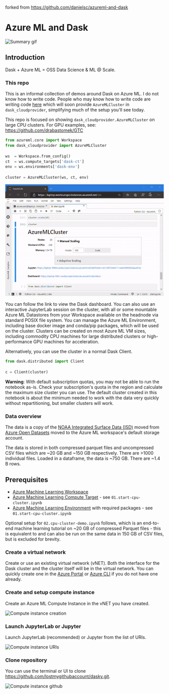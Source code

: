 forked from https://github.com/danielsc/azureml-and-dask

# Azure ML and Dask 

![Summary gif](media/describe.gif)

## Introduction

Dask + Azure ML = OSS Data Science & ML @ Scale.

### This repo
This is an informal collection of demos around Dask on Azure ML. I do not know how to write code. People who may know how to write code are writing code [here](https://github.com/drabastomek/dask-cloudprovider) which will soon provide `AzureMLCluster` in `dask_cloudprovider`, simplifying much of the setup you'll see today. 

This repo is focused on showing `dask_cloudprovider.AzureMLCluster` on large CPU clusters. For GPU examples, see: https://github.com/drabastomek/GTC

```python
from azureml.core import Workspace
from dask_cloudprovider import AzureMLCluster

ws  = Workspace.from_config()
ct  = ws.compute_targets['dask-ct']
env = ws.environments['dask-env']

cluster = AzureMLCluster(ws, ct, env)
```

![Widget](media/widget.gif)

You can follow the link to view the Dask dashboard. You can also use an interactive JupyterLab session on the cluster, with all or some mountable Azure ML Datastores from your Workspace available on the headnode via standard POSIX file system. You can manage the Azure ML Environment, including base docker image and conda/pip packages, which will be used on the cluster. Clusters can be created on most Azure ML VM sizes, including commodity CPU machines for large distributed clusters or high-performance GPU machines for acceleration.

Alternatively, you can use the cluster in a normal Dask Client.

```python
from dask.distributed import Client

c = Client(cluster)
```

**Warning**: With default subscription quotas, you may not be able to run the notebook as-is. Check your subscription's quota in the region and calculate the maximum size cluster you can use. The default cluster created in this notebook is about the minimum needed to work with the data very quickly without repartitioning, but smaller clusters will work.

### Data overview

The data is a copy of the [NOAA Integrated Surface Data (ISD)](https://azure.microsoft.com/services/open-datasets/catalog/noaa-integrated-surface-data/) moved from [Azure Open Datasets](https://azure.microsoft.com/services/open-datasets/catalog/) moved to the Azure ML workspace's default storage account. 

The data is stored in both compressed parquet files and uncompressed CSV files which are ~20 GB and ~150 GB respectively. There are >1000 individual files. Loaded in a dataframe, the data is ~750 GB. There are ~1.4 B rows.

## Prerequisites

* [Azure Machine Learning Workspace](https://aka.ms/azureml/workspace)
* [Azure Machine Learning Compute Target](https://aka.ms/azureml/computetarget) - see `01.start-cpu-cluster.ipynb`
* [Azure Machine Learning Environment](https://aka.ms/azureml/environments) with required packages - see `01.start-cpu-cluster.ipynb`

Optional setup for `02.cpu-cluster-demo.ipynb` follows, which is an end-to-end machine learning tutorial on ~20 GB of compressed Parquet files - this is equivalent to and can also be run on the same data in 150 GB of CSV files, but is excluded for brevity. 

### Create a virtual network 

Create or use an existing virtual network (vNET). Both the interface for the Dask cluster and the cluster itself will be in the virtual network. You can quickly create one in the [Azure Portal](https://docs.microsoft.com/en-us/azure/virtual-network/quick-create-portal) or [Azure CLI](https://docs.microsoft.com/en-us/azure/virtual-network/quick-create-cli) if you do not have one already.

### Create and setup compute instance 

Create an Azure ML Compute Instance in the vNET you have created.

![Compute instance creation](media/instance-create.png)

### Launch JupyterLab or Jupyter

Launch JupyterLab (recommended) or Jupyter from the list of URIs. 

![Compute instance URIs](media/instance-launch.png)

### Clone repository

You can use the terminal or UI to clone https://github.com/lostmygithubaccount/dasky.git.

![Compute instance github](media/instance-github.png)
